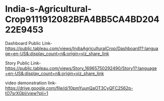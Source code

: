 # India-s-Agricultural-Crop9111912082BFA4BB5CA4BD20422E9453


Dashboard Public Link-https://public.tableau.com/views/IndiaAgriculturalCrop/Dashboard1?:language=en-US&:display_count=n&:origin=viz_share_link

Story Public Link-https://public.tableau.com/views/Story_16965750292490/Story1?:language=en-US&:display_count=n&:origin=viz_share_link

video demonstration link-https://drive.google.com/file/d/10pmYuunQaOT3CyQFC2562p-tO7srXGbI/view?pli=1
